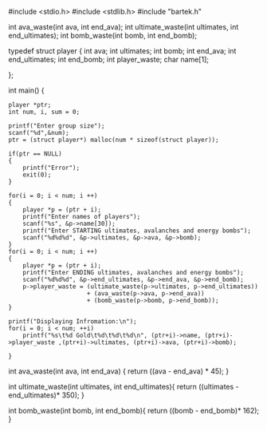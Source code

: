 #include <stdio.h>
#include <stdlib.h>
#include "bartek.h"

int ava_waste(int ava, int end_ava);
int ultimate_waste(int ultimates, int end_ultimates);
int bomb_waste(int bomb, int end_bomb);

typedef struct player {
    int ava;
    int ultimates;
    int bomb;
    int end_ava;
    int end_ultimates;
    int end_bomb;
    int player_waste;
    char name[1];

};

int main() {

    player *ptr;
    int num, i, sum = 0;

    printf("Enter group size");
    scanf("%d",&num);
    ptr = (struct player*) malloc(num * sizeof(struct player));

    if(ptr == NULL)
    {
        printf("Error");
        exit(0);
    }

    for(i = 0; i < num; i ++)
    {
        player *p = (ptr + i);
        printf("Enter names of players");
        scanf("%s", &p->name[30]);
        printf("Enter STARTING ultimates, avalanches and energy bombs");
        scanf("%d%d%d", &p->ultimates, &p->ava, &p->bomb);
    }
    for(i = 0; i < num; i ++)
    {
        player *p = (ptr + i);
        printf("Enter ENDING ultimates, avalanches and energy bombs");
        scanf("%d%d%d", &p->end_ultimates, &p->end_ava, &p->end_bomb);
        p->player_waste = (ultimate_waste(p->ultimates, p->end_ultimates))
                          + (ava_waste(p->ava, p->end_ava))
                          + (bomb_waste(p->bomb, p->end_bomb));
    }

    printf("Displaying Infromation:\n");
    for(i = 0; i < num; ++i)
        printf("%s\t%d Gold\t%d\t%d\t%d\n", (ptr+i)->name, (ptr+i)->player_waste ,(ptr+i)->ultimates, (ptr+i)->ava, (ptr+i)->bomb);

    }


int ava_waste(int ava, int end_ava) {
    return ((ava - end_ava) * 45);
}

int ultimate_waste(int ultimates, int end_ultimates){
    return ((ultimates - end_ultimates)* 350);
}

int bomb_waste(int bomb, int end_bomb){
    return ((bomb - end_bomb)* 162);
}


